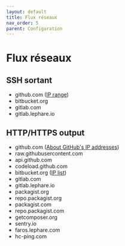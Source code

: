 ```yaml
---
layout: default
title: Flux réseaux
nav_order: 5
parent: Configuration
---
```


# Flux réseaux

## SSH sortant

- github.com ([IP range](https://help.github.com/articles/what-ip-addresses-does-github-use-that-i-should-whitelist))
- bitbucket.org
- gitlab.com
- gitlab.lephare.io

## HTTP/HTTPS output

- github.com ([About GitHub's IP addresses](https://help.github.com/en/articles/about-githubs-ip-addresses))
- raw.githubusercontent.com
- api.github.com
- codeload.github.com
- bitbucket.org ([IP list](https://confluence.atlassian.com/bitbucket/what-are-the-bitbucket-cloud-ip-addresses-i-should-use-to-configure-my-corporate-firewall-343343385.html))
- gitlab.com
- gitlab.lephare.io
- packagist.org
- repo.packagist.org
- packagist.com
- repo.packagist.com
- getcomposer.org
- sentry.io
- faros.lephare.com
- hc-ping.com
